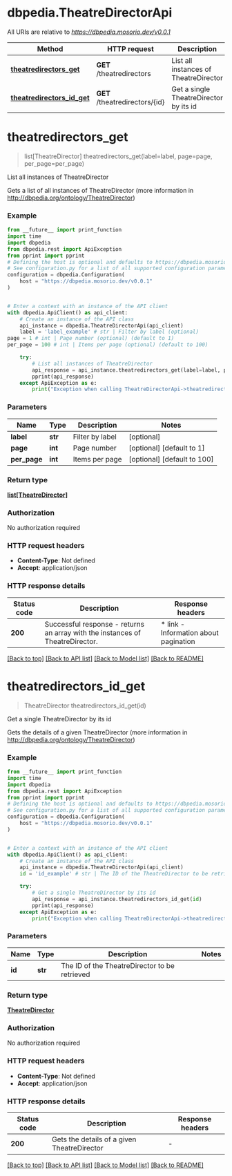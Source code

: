 # dbpedia.TheatreDirectorApi

All URIs are relative to *https://dbpedia.mosorio.dev/v0.0.1*

Method | HTTP request | Description
------------- | ------------- | -------------
[**theatredirectors_get**](TheatreDirectorApi.md#theatredirectors_get) | **GET** /theatredirectors | List all instances of TheatreDirector
[**theatredirectors_id_get**](TheatreDirectorApi.md#theatredirectors_id_get) | **GET** /theatredirectors/{id} | Get a single TheatreDirector by its id


# **theatredirectors_get**
> list[TheatreDirector] theatredirectors_get(label=label, page=page, per_page=per_page)

List all instances of TheatreDirector

Gets a list of all instances of TheatreDirector (more information in http://dbpedia.org/ontology/TheatreDirector)

### Example

```python
from __future__ import print_function
import time
import dbpedia
from dbpedia.rest import ApiException
from pprint import pprint
# Defining the host is optional and defaults to https://dbpedia.mosorio.dev/v0.0.1
# See configuration.py for a list of all supported configuration parameters.
configuration = dbpedia.Configuration(
    host = "https://dbpedia.mosorio.dev/v0.0.1"
)


# Enter a context with an instance of the API client
with dbpedia.ApiClient() as api_client:
    # Create an instance of the API class
    api_instance = dbpedia.TheatreDirectorApi(api_client)
    label = 'label_example' # str | Filter by label (optional)
page = 1 # int | Page number (optional) (default to 1)
per_page = 100 # int | Items per page (optional) (default to 100)

    try:
        # List all instances of TheatreDirector
        api_response = api_instance.theatredirectors_get(label=label, page=page, per_page=per_page)
        pprint(api_response)
    except ApiException as e:
        print("Exception when calling TheatreDirectorApi->theatredirectors_get: %s\n" % e)
```

### Parameters

Name | Type | Description  | Notes
------------- | ------------- | ------------- | -------------
 **label** | **str**| Filter by label | [optional] 
 **page** | **int**| Page number | [optional] [default to 1]
 **per_page** | **int**| Items per page | [optional] [default to 100]

### Return type

[**list[TheatreDirector]**](TheatreDirector.md)

### Authorization

No authorization required

### HTTP request headers

 - **Content-Type**: Not defined
 - **Accept**: application/json

### HTTP response details
| Status code | Description | Response headers |
|-------------|-------------|------------------|
**200** | Successful response - returns an array with the instances of TheatreDirector. |  * link - Information about pagination <br>  |

[[Back to top]](#) [[Back to API list]](../README.md#documentation-for-api-endpoints) [[Back to Model list]](../README.md#documentation-for-models) [[Back to README]](../README.md)

# **theatredirectors_id_get**
> TheatreDirector theatredirectors_id_get(id)

Get a single TheatreDirector by its id

Gets the details of a given TheatreDirector (more information in http://dbpedia.org/ontology/TheatreDirector)

### Example

```python
from __future__ import print_function
import time
import dbpedia
from dbpedia.rest import ApiException
from pprint import pprint
# Defining the host is optional and defaults to https://dbpedia.mosorio.dev/v0.0.1
# See configuration.py for a list of all supported configuration parameters.
configuration = dbpedia.Configuration(
    host = "https://dbpedia.mosorio.dev/v0.0.1"
)


# Enter a context with an instance of the API client
with dbpedia.ApiClient() as api_client:
    # Create an instance of the API class
    api_instance = dbpedia.TheatreDirectorApi(api_client)
    id = 'id_example' # str | The ID of the TheatreDirector to be retrieved

    try:
        # Get a single TheatreDirector by its id
        api_response = api_instance.theatredirectors_id_get(id)
        pprint(api_response)
    except ApiException as e:
        print("Exception when calling TheatreDirectorApi->theatredirectors_id_get: %s\n" % e)
```

### Parameters

Name | Type | Description  | Notes
------------- | ------------- | ------------- | -------------
 **id** | **str**| The ID of the TheatreDirector to be retrieved | 

### Return type

[**TheatreDirector**](TheatreDirector.md)

### Authorization

No authorization required

### HTTP request headers

 - **Content-Type**: Not defined
 - **Accept**: application/json

### HTTP response details
| Status code | Description | Response headers |
|-------------|-------------|------------------|
**200** | Gets the details of a given TheatreDirector |  -  |

[[Back to top]](#) [[Back to API list]](../README.md#documentation-for-api-endpoints) [[Back to Model list]](../README.md#documentation-for-models) [[Back to README]](../README.md)

